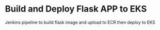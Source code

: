 # Build and Deploy Flask APP to EKS

Jenkins pipeline to build flask image and upload to ECR then deploy to EKS
